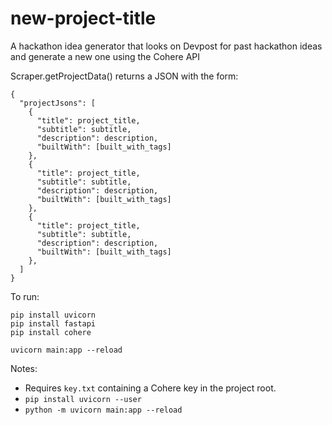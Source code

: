 # new-project-title
A hackathon idea generator that looks on Devpost for past hackathon ideas and generate a new one using the Cohere API

Scraper.getProjectData() returns a JSON with the form:
```
{
  "projectJsons": [
    {
      "title": project_title,
      "subtitle": subtitle,
      "description": description,
      "builtWith": [built_with_tags]
    },
    {
      "title": project_title,
      "subtitle": subtitle,
      "description": description,
      "builtWith": [built_with_tags]
    },
    {
      "title": project_title,
      "subtitle": subtitle,
      "description": description,
      "builtWith": [built_with_tags]
    },
  ]
}
```

To run:
```
pip install uvicorn
pip install fastapi
pip install cohere

uvicorn main:app --reload
```

Notes:
- Requires `key.txt` containing a Cohere key in the project root.
- `pip install uvicorn --user`
- `python -m uvicorn main:app --reload`
